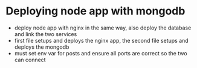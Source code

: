 # Deploying node app with mongodb
- deploy node app with nginx in the same way, also deploy the database and link the two services
- first file setups and deploys the nginx app, the second file setups and deploys the mongodb
- must set env var for posts and ensure all ports are correct so the two can connect